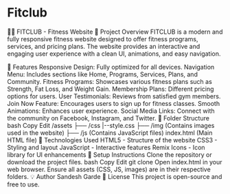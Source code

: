 # Fitclub
🏋️‍♂️ FITCLUB - Fitness Website
📌 Project Overview
FITCLUB is a modern and fully responsive fitness website designed to offer fitness programs, services, and pricing plans. The website provides an interactive and engaging user experience with a clean UI, animations, and easy navigation.

🚀 Features
Responsive Design: Fully optimized for all devices.
Navigation Menu: Includes sections like Home, Programs, Services, Plans, and Community.
Fitness Programs: Showcases various fitness plans such as Strength, Fat Loss, and Weight Gain.
Membership Plans: Different pricing options for users.
User Testimonials: Reviews from satisfied gym members.
Join Now Feature: Encourages users to sign up for fitness classes.
Smooth Animations: Enhances user experience.
Social Media Links: Connect with the community on Facebook, Instagram, and Twitter.
📂 Folder Structure
bash
Copy
Edit
/assets
  ├── /css 
      |--style.css
  ├── /img       (Contains images used in the website)
  ├── /js        (Contains JavaScript files)
index.html        (Main HTML file)
🔧 Technologies Used
HTML5 - Structure of the website
CSS3 - Styling and layout
JavaScript - Interactive features
Remix Icons - Icon library for UI enhancements
📜 Setup Instructions
Clone the repository or download the project files.
bash
Copy
Edit
git clone <repository-url>
Open index.html in your web browser.
Ensure all assets (CSS, JS, images) are in their respective folders.
💡 Author
Sandesh Garde
📜 License
This project is open-source and free to use.
